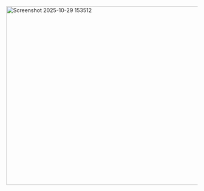 <img width="1242" height="470" alt="Screenshot 2025-10-29 153512" src="https://github.com/user-attachments/assets/21eeb020-0739-481b-bdf4-63dde3bbfe35" />
